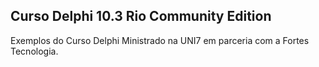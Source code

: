 ## Curso Delphi 10.3 Rio Community Edition

Exemplos do Curso Delphi Ministrado na UNI7 em parceria com a Fortes Tecnologia.
